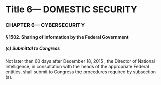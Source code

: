 
# Title 6— DOMESTIC SECURITY
### CHAPTER 6— CYBERSECURITY
#### § 1502. Sharing of information by the Federal Government
##### (c) Submittal to Congress

Not later than 60 days after December 18, 2015 , the Director of National Intelligence, in consultation with the heads of the appropriate Federal entities, shall submit to Congress the procedures required by subsection (a).
